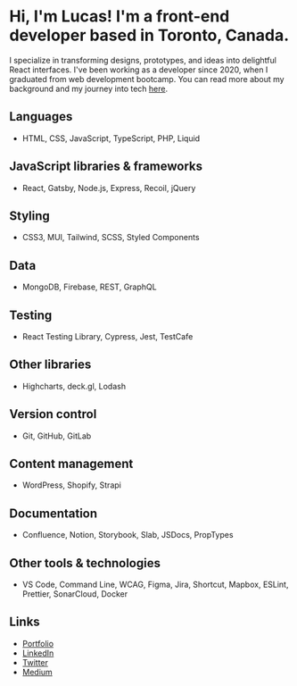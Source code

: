 # Hi, I'm Lucas! I'm a front-end developer based in Toronto, Canada.

I specialize in transforming designs, prototypes, and ideas into delightful React interfaces. I've been working as a developer since 2020, when I graduated from web development bootcamp. You can read more about my background and my journey into tech [here](https://lucascodepro.medium.com/im-a-web-developer-now-from-decoding-human-behaviour-to-building-the-modern-internet-b7c36a34dfd9).

## Languages
- HTML, CSS, JavaScript, TypeScript, PHP, Liquid

## JavaScript libraries & frameworks
- React, Gatsby, Node.js, Express, Recoil, jQuery

## Styling
- CSS3, MUI, Tailwind, SCSS, Styled Components

## Data
- MongoDB, Firebase, REST, GraphQL

## Testing
- React Testing Library, Cypress, Jest, TestCafe

## Other libraries
- Highcharts, deck.gl, Lodash

## Version control
- Git, GitHub, GitLab

## Content management
- WordPress, Shopify, Strapi

## Documentation
- Confluence, Notion, Storybook, Slab, JSDocs, PropTypes

## Other tools & technologies
- VS Code, Command Line, WCAG, Figma, Jira, Shortcut, Mapbox, ESLint, Prettier, SonarCloud, Docker

## Links
- [Portfolio](https://lucassilbernagel.com/)
- [LinkedIn](https://www.linkedin.com/in/lucassilbernagel/)
- [Twitter](https://twitter.com/LucasCodePro)
- [Medium](https://medium.com/@LucasCodePro)
